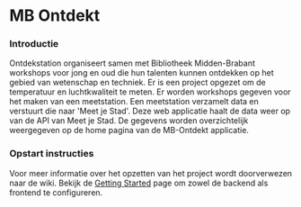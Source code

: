 # MB Ontdekt

### Introductie

Ontdekstation organiseert samen met Bibliotheek Midden-Brabant workshops voor jong en oud die hun talenten kunnen ontdekken op het gebied van wetenschap en techniek. Er is een project opgezet om de temperatuur en luchtkwaliteit te meten. Er worden workshops gegeven voor het maken van een meetstation. Een meetstation verzamelt data en verstuurt die naar 'Meet je Stad'. Deze web applicatie haalt de data weer op van de API van Meet je Stad. De gegevens worden overzichtelijk weergegeven op de home pagina van de MB-Ontdekt applicatie.

### Opstart instructies
Voor meer informatie over het opzetten van het project wordt doorverwezen naar de wiki. Bekijk de [Getting Started](https://github.com/OntdekIT/Software-Documents/wiki/Getting-Started) page om zowel de backend als frontend te configureren.
